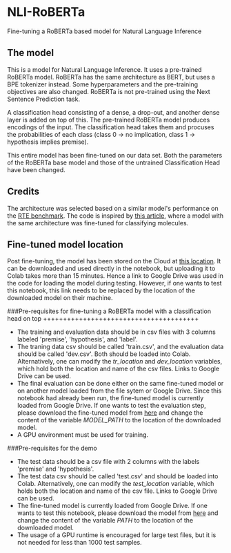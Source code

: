 # NLI-RoBERTa
Fine-tuning a RoBERTa based model for Natural Language Inference

## The model
This is a model for Natural Language Inference. It uses a pre-trained RoBERTa model. RoBERTa has the same architecture as BERT, but uses a BPE tokenizer instead. Some hyperparameters and the pre-training objectives are also changed. RoBERTa is not pre-trained using the Next Sentence Prediction task.

A classification head consisting of a dense, a drop-out, and another dense layer is added on top of this. The pre-trained RoBERTa model produces encodings of the input. The classification head takes them and procuses the probabilities of each class (class 0 -> no implication, class 1 -> hypothesis implies premise).

This entire model has been fine-tuned on our data set. Both the parameters of the RoBERTa base model and those of the untrained Classification Head have been changed.

## Credits

The architecture was selected based on a similar model's performance on the [RTE benchmark](https://paperswithcode.com/sota/natural-language-inference-on-rte). The code is inspired by [this article](https://pchanda.github.io/Roberta-FineTuning-for-Classification/), where a model with the same architecture was fine-tuned for classifying molecules.

## Fine-tuned model location

Post fine-tuning, the model has been stored on the Cloud at [this location](https://drive.google.com/file/d/1-IJSt2HGH9Dqbu6NBuHr61ndV1r4g-3H/view?usp=sharing).  It can be downloaded and used directly in the notebook, but uploading it to Colab takes more than 15 minutes. Hence a link to Google Drive was used in the code for loading the model during testing. However, if one wants to test this notebook, this link needs to be replaced by the location of the downloaded model on their machine.

###Pre-requisites for fine-tuning a RoBERTa model with a classification head on top
+++++++++++++++++++++++++++++++++++++++

*   The training and evaluation data should be in csv files with 3 columns  labeled 'premise', 'hypothesis', and 'label'.
*   The traning data csv should be called 'train.csv', and the evaluation data should be called 'dev.csv'. Both should be loaded into Colab. Alternatively, one can modify the *tr_location* and *dev_location* variables, which hold both the location and name of the csv files. Links to Google Drive can be used.
*   The final evaluation can be done either on the same fine-tuned model or on another model loaded from the file sytem or Google Drive. Since this notebook had already been run, the fine-tuned model is currently loaded from Google Drive. If one wants to test the evaluation step, please download the fine-tuned model from [here](https://drive.google.com/file/d/1-IJSt2HGH9Dqbu6NBuHr61ndV1r4g-3H/view?usp=sharing) and change the content of the variable *MODEL_PATH* to the location of the downloaded model.
* A GPU environment must be used for training.

###Pre-requisites for the demo

*   The test data should be a csv file with 2 columns with the labels 'premise' and 'hypothesis'.
*   The test data csv should be called 'test.csv' and should be loaded into Colab. Alternatively, one can modify the *test_location* variable, which holds both the location and name of the csv file. Links to Google Drive can be used.
*   The fine-tuned model is currently loaded from Google Drive. If one wants to test this notebook, please download the model from [here](https://drive.google.com/file/d/1-IJSt2HGH9Dqbu6NBuHr61ndV1r4g-3H/view?usp=sharing) and change the content of the variable *PATH* to the location of the downloaded model.
* The usage of a GPU runtime is encouraged for large test files, but it is not needed for less than 1000 test samples.

